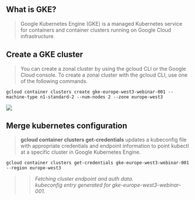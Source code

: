 ## What is GKE?
 
 > Google Kubernetes Engine (GKE) is a managed Kubernetes service for containers and container clusters running on Google Cloud infrastructure.

## Create a GKE cluster

> You can create a zonal cluster by using the gcloud CLI or the Google Cloud console.
> To create a zonal cluster with the gcloud CLI, use one of the following commands.

 ```gcloud container clusters create gke-europe-west3-webinar-001 --machine-type n1-standard-2 --num-nodes 2 --zone europe-west3```

 ![](/pic/gke-result.jpg)


## Merge kubernetes configuration

 > __gcloud container clusters get-credentials__ updates a kubeconfig file with appropriate credentials and endpoint information to point kubectl at a specific cluster in Google Kubernetes Engine.

 ```gcloud container clusters get-credentials gke-europe-west3-webinar-001 --region europe-west3```
 
 >> _Fetching cluster endpoint and auth data.\
    kubeconfig entry generated for gke-europe-west3-webinar-001._